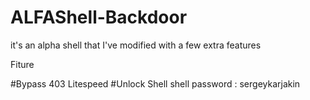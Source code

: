 # ALFAShell-Backdoor
it's an alpha shell that I've modified with a few extra features


Fiture 

#Bypass 403 Litespeed
#Unlock Shell
shell password : sergeykarjakin
